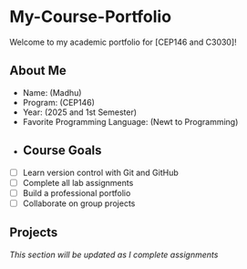 # My-Course-Portfolio
Welcome to my academic portfolio for [CEP146 and C3030]!
## About Me
- Name: (Madhu)
- Program: (CEP146)
- Year: (2025 and 1st Semester)
- Favorite Programming Language: (Newt to Programming)
- ## Course Goals
- [ ] Learn version control with Git and GitHub
- [ ] Complete all lab assignments
- [ ] Build a professional portfolio
- [ ] Collaborate on group projects
 ## Projects
*This section will be updated as I complete assignments*
 

